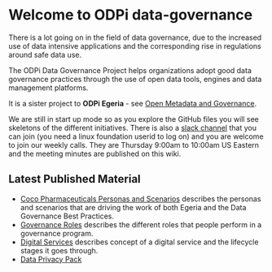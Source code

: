 <!-- SPDX-License-Identifier: CC-BY-4.0 -->
<!-- Copyright Contributors to the ODPi Data Governance project. -->

# Welcome to ODPi data-governance

There is a lot going on in the field of data governance,
due to the increased use of data intensive applications and
the corresponding rise in regulations around safe data use.

The ODPi Data Governance Project helps organizations
adopt good data governance practices through the use of open
data tools, engines and data management platforms.

It is a sister project to **ODPi Egeria** - see
[Open Metadata and Governance](https://odpi.github.io/data-governance/Open-Metadata-and-Governance).  

We are still in start up mode so as you explore the GitHub files you will see skeletons of the different initiatives. There is also a [slack channel](https://odpi.slack.com/messages/C7E9FB0LT) that you can join (you need a linux foundation userid to log on) and you are welcome to join our weekly calls. They are Thursday 9:00am to 10:00am US Eastern and the meeting minutes are published on this wiki.

## Latest Published Material

* [Coco Pharmaceuticals Personas and Scenarios](https://odpi.github.io/data-governance/coco-pharmaceuticals/) describes the personas and scenarios that are driving the work of both Egeria and the Data Governance Best Practices.
* [Governance Roles](roles) describes the different roles that people perform in a governance program.
* [Digital Services](digital-services) describes concept of a digital service and the lifecycle stages it goes through.
* [Data Privacy Pack](data-privacy-pack)
